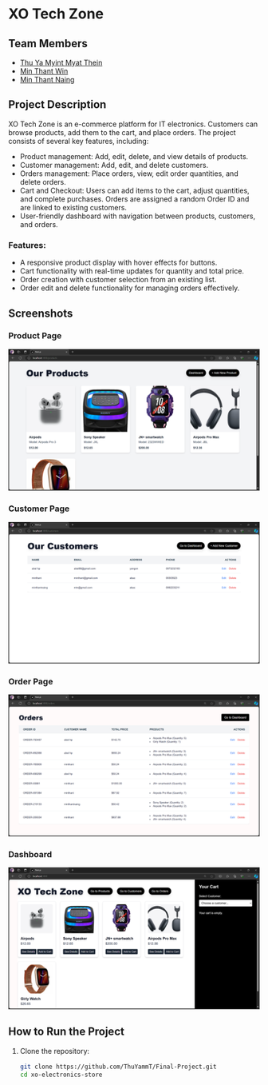 # XO Tech Zone

## Team Members
- [Thu Ya Myint Myat Thein](https://github.com/ThuYammT)
- [Min Thant Win](https://github.com/Katou69)
- [Min Thant Naing](https://github.com/minthantnaing1)

## Project Description
XO Tech Zone is an e-commerce platform for IT electronics. Customers can browse products, add them to the cart, and place orders. The project consists of several key features, including:
- Product management: Add, edit, delete, and view details of products.
- Customer management: Add, edit, and delete customers.
- Orders management: Place orders, view, edit order quantities, and delete orders.
- Cart and Checkout: Users can add items to the cart, adjust quantities, and complete purchases. Orders are assigned a random Order ID and are linked to existing customers.
- User-friendly dashboard with navigation between products, customers, and orders.

### Features:
- A responsive product display with hover effects for buttons.
- Cart functionality with real-time updates for quantity and total price.
- Order creation with customer selection from an existing list.
- Order edit and delete functionality for managing orders effectively.

## Screenshots
### Product Page
![Product Page](./screenshots/product_page.png)

### Customer Page
![Customer Page](./screenshots/customer_page.png)

### Order Page
![Order Page](./screenshots/order_page.png)

### Dashboard
![Dashboard](./screenshots/dashboard.png)

## How to Run the Project
1. Clone the repository:
   ```bash
   git clone https://github.com/ThuYammT/Final-Project.git
   cd xo-electronics-store
   
